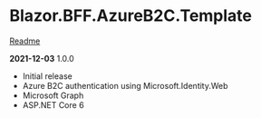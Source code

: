 # Blazor.BFF.AzureB2C.Template

[Readme](https://github.com/damienbod/Blazor.BFF.AzureB2C.Template/blob/main/README.md) 

**2021-12-03** 1.0.0
- Initial release 
- Azure B2C authentication using Microsoft.Identity.Web
- Microsoft Graph
- ASP.NET Core 6


